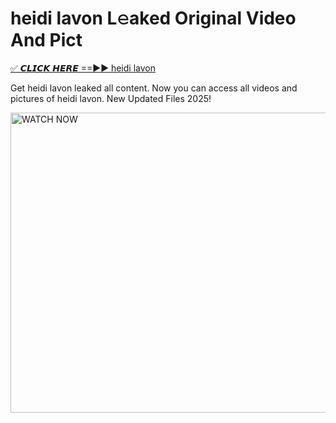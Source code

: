 # heidi lavon L𝚎aked Original Video And Pict

<p><a href="https://cliphot.my.id/heidi+lavon" rel="nofollow">✅ 𝘾𝙇𝙄𝘾𝙆 𝙃𝙀𝙍𝙀 ==►► heidi lavon​</a></p>


<p>Get heidi lavon leaked all content. Now you can access all videos and pictures of heidi lavon. New Updated Files 2025!</p>


<p><a rel="nofollow" title="WATCH NOW" href="https://cliphot.my.id/heidi+lavon"><img border="heidi+lavon" height="480" width="720" title="WATCH NOW" alt="WATCH NOW" src="https://i.ibb.co.com/xMMVF88/686577567.gif"></a></p>